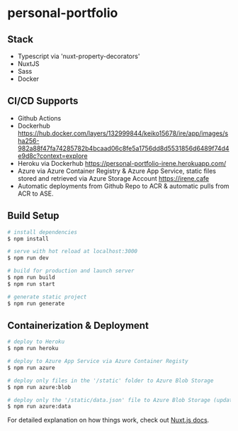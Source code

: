 # personal-portfolio

## Stack

- Typescript via 'nuxt-property-decorators'
- NuxtJS
- Sass
- Docker

## CI/CD Supports

- Github Actions
- Dockerhub https://hub.docker.com/layers/132999844/keiko15678/ire/app/images/sha256-982a88f47fa74285782b4bcaad06c8fe5a1756dd8d5531856d6489f74d4e9d8c?context=explore
- Heroku via Dockerhub https://personal-portfolio-irene.herokuapp.com/
- Azure via Azure Container Registry & Azure App Service, static files stored and retrieved via Azure Storage Account https://irene.cafe
- Automatic deployments from Github Repo to ACR & automatic pulls from ACR to ASE.

## Build Setup

```bash
# install dependencies
$ npm install

# serve with hot reload at localhost:3000
$ npm run dev

# build for production and launch server
$ npm run build
$ npm run start

# generate static project
$ npm run generate

```

## Containerization & Deployment

```bash
# deploy to Heroku
$ npm run heroku

# deploy to Azure App Service via Azure Container Registy
$ npm run azure

# deploy only files in the '/static' folder to Azure Blob Storage
$ npm run azure:blob

# deploy only the '/static/data.json' file to Azure Blob Storage (updates data without rebuilding the app)
$ npm run azure:data
```

For detailed explanation on how things work, check out [Nuxt.js docs](https://nuxtjs.org).
